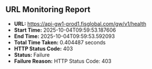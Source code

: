## URL Monitoring Report

- **URL:** https://api-gw1-prod1.fisglobal.com/gw/v1/health
- **Start Time:** 2025-10-04T09:59:53.187606
- **End Time:** 2025-10-04T09:59:53.592093
- **Total Time Taken:** 0.404487 seconds
- **HTTP Status Code:** 403
- **Status:** Failure
- **Failure Reason:** HTTP Status Code: 403
